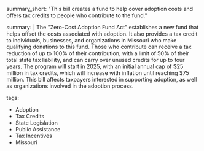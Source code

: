 summary_short: "This bill creates a fund to help cover adoption costs and offers tax credits to people who contribute to the fund."

summary: |
  The "Zero-Cost Adoption Fund Act" establishes a new fund that helps offset the costs associated with adoption. It also provides a tax credit to individuals, businesses, and organizations in Missouri who make qualifying donations to this fund. Those who contribute can receive a tax reduction of up to 100% of their contribution, with a limit of 50% of their total state tax liability, and can carry over unused credits for up to four years. The program will start in 2025, with an initial annual cap of $25 million in tax credits, which will increase with inflation until reaching $75 million. This bill affects taxpayers interested in supporting adoption, as well as organizations involved in the adoption process.

tags:
  - Adoption
  - Tax Credits
  - State Legislation
  - Public Assistance
  - Tax Incentives
  - Missouri
